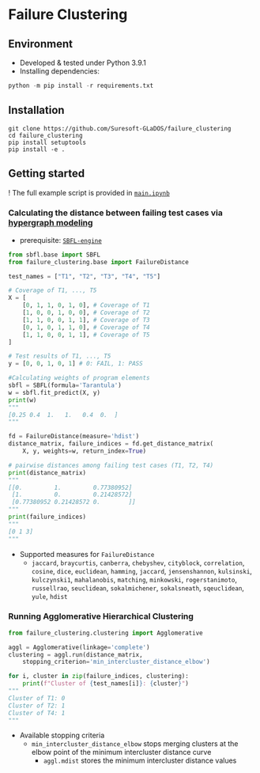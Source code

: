 # Failure Clustering

## Environment
- Developed & tested under Python 3.9.1
- Installing dependencies:
```python
python -m pip install -r requirements.txt
```

## Installation
```
git clone https://github.com/Suresoft-GLaDOS/failure_clustering
cd failure_clustering
pip install setuptools
pip install -e .
```

## Getting started

! The full example script is provided in [`main.ipynb`](./main.ipynb)
### Calculating the distance between failing test cases via [hypergraph modeling](https://arxiv.org/pdf/2104.10360.pdf)
- prerequisite: [`SBFL-engine`](https://github.com/Suresoft-GLaDOS/SBFL)
```python
from sbfl.base import SBFL
from failure_clustering.base import FailureDistance

test_names = ["T1", "T2", "T3", "T4", "T5"]

# Coverage of T1, ..., T5
X = [
    [0, 1, 1, 0, 1, 0], # Coverage of T1 
    [1, 0, 0, 1, 0, 0], # Coverage of T2
    [1, 1, 0, 0, 1, 1], # Coverage of T3
    [0, 1, 0, 1, 1, 0], # Coverage of T4
    [1, 1, 0, 0, 1, 1], # Coverage of T5
]

# Test results of T1, ..., T5
y = [0, 0, 1, 0, 1] # 0: FAIL, 1: PASS

#Calculating weights of program elements
sbfl = SBFL(formula='Tarantula')
w = sbfl.fit_predict(X, y)
print(w)
"""
[0.25 0.4  1.   1.   0.4  0.  ]
"""

fd = FailureDistance(measure='hdist')
distance_matrix, failure_indices = fd.get_distance_matrix(
    X, y, weights=w, return_index=True)

# pairwise distances among failing test cases (T1, T2, T4)
print(distance_matrix) 
"""
[[0.         1.         0.77380952]
 [1.         0.         0.21428572]
 [0.77380952 0.21428572 0.        ]]
"""
print(failure_indices)
"""
[0 1 3]
"""
```
- Supported measures for `FailureDistance`
    - `jaccard`, `braycurtis`, `canberra`, `chebyshev`, `cityblock`, `correlation`, `cosine`, `dice`, `euclidean`, `hamming`, `jaccard`, `jensenshannon`, `kulsinski`, `kulczynski1`, `mahalanobis`, `matching`, `minkowski`, `rogerstanimoto`, `russellrao`, `seuclidean`, `sokalmichener`, `sokalsneath`, `sqeuclidean`, `yule`, `hdist`

### Running Agglomerative Hierarchical Clustering
```python
from failure_clustering.clustering import Agglomerative

aggl = Agglomerative(linkage='complete')
clustering = aggl.run(distance_matrix, 
    stopping_criterion='min_intercluster_distance_elbow')

for i, cluster in zip(failure_indices, clustering):
    print(f"Cluster of {test_names[i]}: {cluster}")
"""
Cluster of T1: 0
Cluster of T2: 1
Cluster of T4: 1
"""
```

- Available stopping criteria
  - `min_intercluster_distance_elbow` stops merging clusters at the elbow point of the minimum intercluster distance curve
    - `aggl.mdist` stores the minimum intercluster distance values
